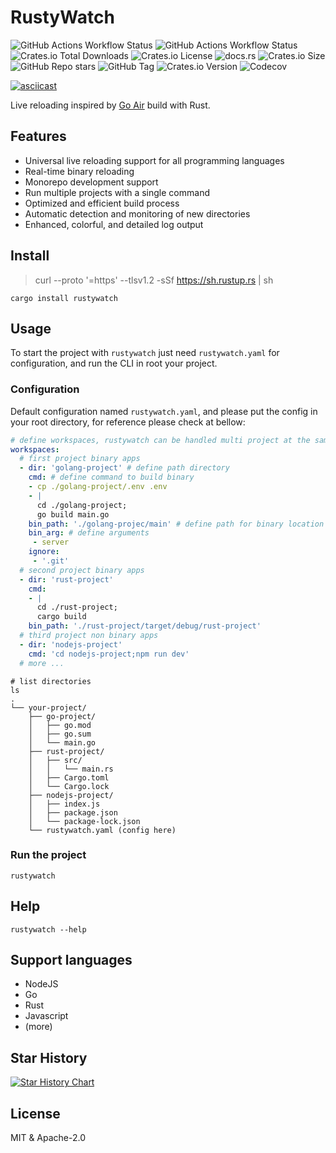 # RustyWatch

![GitHub Actions Workflow Status](https://img.shields.io/github/actions/workflow/status/ak9024/rustywatch/cd.yml?style=flat&label=deployment) 
![GitHub Actions Workflow Status](https://img.shields.io/github/actions/workflow/status/ak9024/rustywatch/ci.yml?branch=main&style=plastic&label=lint) ![Crates.io Total Downloads](https://img.shields.io/crates/d/rustywatch) 
![Crates.io License](https://img.shields.io/crates/l/rustywatch) 
![docs.rs](https://img.shields.io/docsrs/rustywatch?style=social) ![Crates.io Size](https://img.shields.io/crates/size/rustywatch?style=flat) ![GitHub Repo stars](https://img.shields.io/github/stars/ak9024/rustywatch) 
![GitHub Tag](https://img.shields.io/github/v/tag/ak9024/rustywatch) 
![Crates.io Version](https://img.shields.io/crates/v/rustywatch) 
![Codecov](https://img.shields.io/codecov/c/github/ak9024/rustywatch)

[![asciicast](https://asciinema.org/a/677076.svg)](https://asciinema.org/a/677076)

Live reloading inspired by [Go Air](https://github.com/air-verse/air/tree/master) build with Rust.

## Features

- Universal live reloading support for all programming languages
- Real-time binary reloading
- Monorepo development support
- Run multiple projects with a single command
- Optimized and efficient build process
- Automatic detection and monitoring of new directories
- Enhanced, colorful, and detailed log output

## Install

> curl --proto '=https' --tlsv1.2 -sSf https://sh.rustup.rs | sh

```shell
cargo install rustywatch
```

## Usage

To start the project with `rustywatch` just need `rustywatch.yaml` for configuration, and run the CLI in root your project.

### Configuration

Default configuration named `rustywatch.yaml`, and please put the config in your root directory, for reference please check at bellow:

```yaml
# define workspaces, rustywatch can be handled multi project at the same time.
workspaces:
  # first project binary apps
  - dir: 'golang-project' # define path directory
    cmd: # define command to build binary
    - cp ./golang-project/.env .env
    - |
      cd ./golang-project;
      go build main.go
    bin_path: './golang-projec/main' # define path for binary location
    bin_arg: # define arguments
     - server
    ignore:
     - '.git'
  # second project binary apps
  - dir: 'rust-project'
    cmd:
    - |
      cd ./rust-project;
      cargo build
    bin_path: './rust-project/target/debug/rust-project'
  # third project non binary apps
  - dir: 'nodejs-project'
    cmd: 'cd nodejs-project;npm run dev'
  # more ...
```

```shell
# list directories
ls 
.
└── your-project/
    ├── go-project/
    │   ├── go.mod
    │   ├── go.sum
    │   └── main.go
    ├── rust-project/
    │   ├── src/
    │   │   └── main.rs
    │   ├── Cargo.toml
    │   └── Cargo.lock
    ├── nodejs-project/
    │   ├── index.js
    │   ├── package.json
    │   └── package-lock.json
    └── rustywatch.yaml (config here)
```

### Run the project

```shell
rustywatch
```

## Help

```
rustywatch --help
```

## Support languages

- NodeJS
- Go
- Rust
- Javascript
- (more)

## Star History

[![Star History Chart](https://api.star-history.com/svg?repos=ak9024/rustywatch&type=Date)](https://star-history.com/#ak9024/rustywatch&Date)
## License

MIT & Apache-2.0
